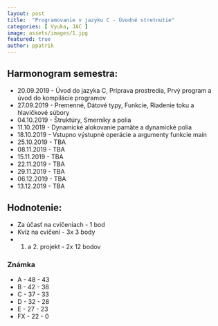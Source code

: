 ```yaml
---
layout: post
title:  "Programovanie v jazyku C - Úvodné stretnutie"
categories: [ Vyuka, JAC ]
image: assets/images/1.jpg
featured: true
author: ppatrik
---
```

## Harmonogram semestra:
* 20.09.2019 - Úvod do jazyka C, Príprava prostredia, Prvý program a úvod do kompilácie programov
* 27.09.2019 - Premenné, Dátové typy, Funkcie, Riadenie toku a hlavičkové súbory
* 04.10.2019 - Štruktúry, Smerníky a polia
* 11.10.2019 - Dynamické alokovanie pamäte a dynamické polia
* 18.10.2019 - Vstupno výstupné operácie a argumenty funkcie main
* 25.10.2019 - TBA
* 08.11.2019 - TBA
* 15.11.2019 - TBA
* 22.11.2019 - TBA
* 29.11.2019 - TBA
* 06.12.2019 - TBA
* 13.12.2019 - TBA


## Hodnotenie:
* Za účasť na cvičeniach - 1 bod
* Kvíz na cvičení - 3x 3 body
* 1. a 2. projekt - 2x 12 bodov

### Známka

* A - 48 - 43
* B - 42 - 38
* C - 37 - 33
* D - 32 - 28
* E - 27 - 23
* FX - 22 - 0
